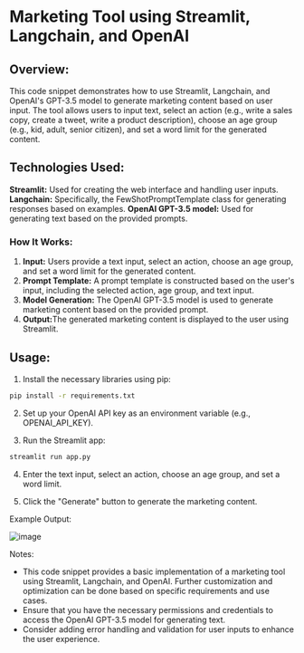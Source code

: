# Marketing Tool using Streamlit, Langchain, and OpenAI
## Overview:
This code snippet demonstrates how to use Streamlit, Langchain, and OpenAI's GPT-3.5 model to generate marketing content based on user input. The tool allows users to input text, select an action (e.g., write a sales copy, create a tweet, write a product description), choose an age group (e.g., kid, adult, senior citizen), and set a word limit for the generated content.

## Technologies Used:
<b> Streamlit:</b> Used for creating the web interface and handling user inputs.
<b>Langchain:</b> Specifically, the FewShotPromptTemplate class for generating responses based on examples.
<b>OpenAI GPT-3.5 model:</b> Used for generating text based on the provided prompts.
### How It Works:
1. <b>Input:</b> Users provide a text input, select an action, choose an age group, and set a word limit for the generated content.
2. <b>Prompt Template:</b> A prompt template is constructed based on the user's input, including the selected action, age group, and text input.
3. <b>Model Generation:</b> The OpenAI GPT-3.5 model is used to generate marketing content based on the provided prompt.
4. <b>Output:</b>The generated marketing content is displayed to the user using Streamlit.
## Usage:
1. Install the necessary libraries using pip:

``` bash
pip install -r requirements.txt
```
2. Set up your OpenAI API key as an environment variable (e.g., OPENAI_API_KEY).

3. Run the Streamlit app:

```bash
streamlit run app.py
```
4. Enter the text input, select an action, choose an age group, and set a word limit.

5. Click the "Generate" button to generate the marketing content.

Example Output:

![image](https://github.com/pratik9409/Market_Campaign_LLM_APP/assets/67755812/3f1c3026-ba38-4013-aca4-6f0eaf0a84df)




Notes:
- This code snippet provides a basic implementation of a marketing tool using Streamlit, Langchain, and OpenAI. Further customization and optimization can be done based on specific requirements and use cases.
- Ensure that you have the necessary permissions and credentials to access the OpenAI GPT-3.5 model for generating text.
- Consider adding error handling and validation for user inputs to enhance the user experience.
